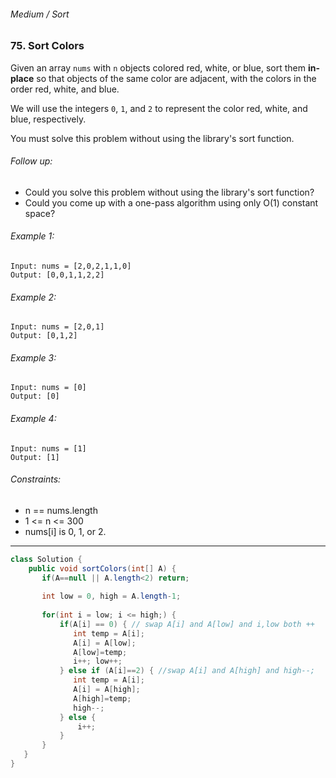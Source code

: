 ###### Medium / Sort

### 75. Sort Colors

Given an array `nums` with `n` objects colored red, white, or blue, sort them **in-place** so that objects of the same color are adjacent, with the colors in the order red, white, and blue.

We will use the integers `0`, `1`, and `2` to represent the color red, white, and blue, respectively.

You must solve this problem without using the library's sort function.

###### Follow up:

- Could you solve this problem without using the library's sort function?
- Could you come up with a one-pass algorithm using only O(1) constant space?
 

###### Example 1:
```
Input: nums = [2,0,2,1,1,0]
Output: [0,0,1,1,2,2]
```

###### Example 2:
```
Input: nums = [2,0,1]
Output: [0,1,2]
```

###### Example 3:
```
Input: nums = [0]
Output: [0]
```

###### Example 4:
```
Input: nums = [1]
Output: [1]
```

###### Constraints:

- n == nums.length
- 1 <= n <= 300
- nums[i] is 0, 1, or 2.

***

```java
class Solution {
    public void sortColors(int[] A) {
       if(A==null || A.length<2) return;
       
       int low = 0, high = A.length-1;
       
       for(int i = low; i <= high;) {
           if(A[i] == 0) { // swap A[i] and A[low] and i,low both ++
              int temp = A[i];
              A[i] = A[low];
              A[low]=temp;
              i++; low++;
           } else if (A[i]==2) { //swap A[i] and A[high] and high--;
              int temp = A[i];
              A[i] = A[high];
              A[high]=temp;
              high--;
           } else {
               i++;
           }
       }
   }
}
```

